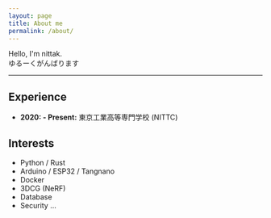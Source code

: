 ```yaml
---
layout: page
title: About me
permalink: /about/
---
```


Hello, I'm nittak.  
ゆるーくがんばります

---

## Experience
- **2020: - Present:**  東京工業高等専門学校 (NITTC)  

## Interests
- Python / Rust
- Arduino / ESP32 / Tangnano
- Docker
- 3DCG (NeRF)
- Database
- Security ...


